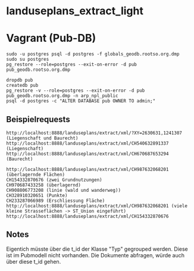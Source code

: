 # landuseplans_extract_light

# Vagrant (Pub-DB)
```
sudo -u postgres psql -d postgres -f globals_geodb.rootso.org.dmp
sudo su postgres
pg_restore --role=postgres --exit-on-error -d pub pub_geodb.rootso.org.dmp
```

```
dropdb pub
createdb pub
pg_restore -v --role=postgres --exit-on-error -d pub pub_geodb.rootso.org.dmp -n arp_npl_public
psql -d postgres -c "ALTER DATABASE pub OWNER TO admin;"
```


## Beispielrequests
```
http://localhost:8888/landuseplans/extract/xml/?XY=2630631,1241307 (Liegenschaft und Baurecht)
http://localhost:8888/landuseplans/extract/xml/CH540632891337 (Liegenschaft)
http://localhost:8888/landuseplans/extract/xml/CH670687653294 (Baurecht)

http://localhost:8888/landuseplans/extract/xml/CH987632068201 (überlagernde Flächen)
CH154332870676 (zwei Grundnutzungen)
CH970687433258 (überlagernd)
CH908806773208 (linie (wald und wanderweg))
CH328910320651 (Punkte)
CH233287066989 (Erschliessung Fläche)
http://localhost:8888/landuseplans/extract/xml/CH987632068201 (viele kleine Strasseflächen -> ST_Union eingeführt)
http://localhost:8888/landuseplans/extract/xml/CH154332870676
```


## Notes
Eigentich müsste über die t_id der Klasse "Typ" gegrouped werden. Diese ist im Pubmodell nicht vorhanden. Die Dokumente abfragen, würde auch über diese t_id gehen.